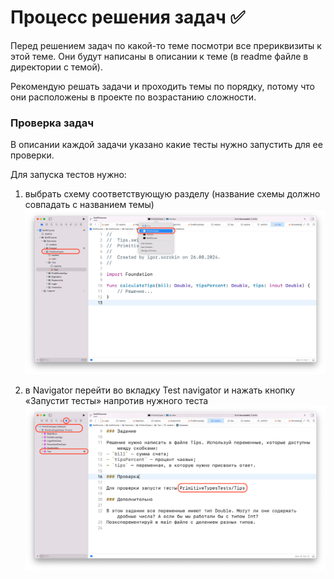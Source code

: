 # Процесс решения задач ✅

Перед решением задач по какой-то теме посмотри все прериквизиты к этой теме. Они будут написаны в описании к теме (в readme файле в директории с темой). 

Рекомендую решать задачи и проходить темы по порядку, потому что они расположены в проекте по возрастанию сложности. 

### Проверка задач 

В описании каждой задачи указано какие тесты нужно запустить для ее проверки. 

Для запуска тестов нужно:

1. выбрать схему соответствующую разделу (название схемы должно совпадать с названием темы) 
![tests-scheme.png](../Resources/tests-scheme.png) 
 
 
2. в Navigator перейти во вкладку Test navigator и нажать кнопку «Запустит тесты» напротив нужного теста 
![tests-start.png](../Resources/tests-start.png)
